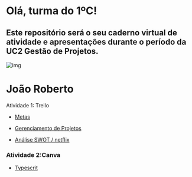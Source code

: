 # Olá, turma do 1ºC! 
## Este repositório será o seu caderno virtual de atividade e apresentações durante o período da UC2 Gestão de Projetos. 

![img](https://blog.acelerato.com/wp-content/uploads/2020/08/5-beneficios-da-gesta%CC%83o-de-projetos-para-a-sua-empresa-1200x640.png)

# João Roberto

Atividade 1: Trello 
- [Metas](https://trello.com/invite/b/qjE6kFSG/ATTI2c5bd1fb67dd9290f119a8a8ea79b15b0984743C/metas)

- [Gerenciamento de Projetos](https://trello.com/invite/b/ksOulXjE/ATTI80a8d24d73c39cb9d2b4fdb00380034d2A4DF620/gerenciamento-de-projetos)

- [Análise SWOT / netflix](https://trello.com/invite/b/prGwfX4m/ATTI4c484cc3ab5536cbb3e8d8e699b22df7E99CAA21/analise-swot-netflix)

### Atividade 2:Canva

- [ Typescrit ]()



